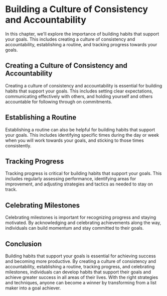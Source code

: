 # Building a Culture of Consistency and Accountability

In this chapter, we'll explore the importance of building habits that support your goals. This includes creating a culture of consistency and accountability, establishing a routine, and tracking progress towards your goals.

Creating a Culture of Consistency and Accountability
----------------------------------------------------

Creating a culture of consistency and accountability is essential for building habits that support your goals. This includes setting clear expectations, communicating effectively with others, and holding yourself and others accountable for following through on commitments.

Establishing a Routine
----------------------

Establishing a routine can also be helpful for building habits that support your goals. This includes identifying specific times during the day or week when you will work towards your goals, and sticking to those times consistently.

Tracking Progress
-----------------

Tracking progress is critical for building habits that support your goals. This includes regularly assessing performance, identifying areas for improvement, and adjusting strategies and tactics as needed to stay on track.

Celebrating Milestones
----------------------

Celebrating milestones is important for recognizing progress and staying motivated. By acknowledging and celebrating achievements along the way, individuals can build momentum and stay committed to their goals.

Conclusion
----------

Building habits that support your goals is essential for achieving success and becoming more productive. By creating a culture of consistency and accountability, establishing a routine, tracking progress, and celebrating milestones, individuals can develop habits that support their goals and achieve greater success in all areas of their lives. With the right strategies and techniques, anyone can become a winner by transforming from a list maker into a goal achiever.
